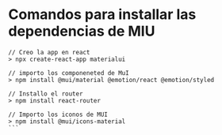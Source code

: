 # Comandos para installar las dependencias de MIU

````
// Creo la app en react
> npx create-react-app materialui

// importo los componeneted de MuI
> npm install @mui/material @emotion/react @emotion/styled

// Installo el router
> npm install react-router

// Importo los iconos de MUI
> npm install @mui/icons-material
```